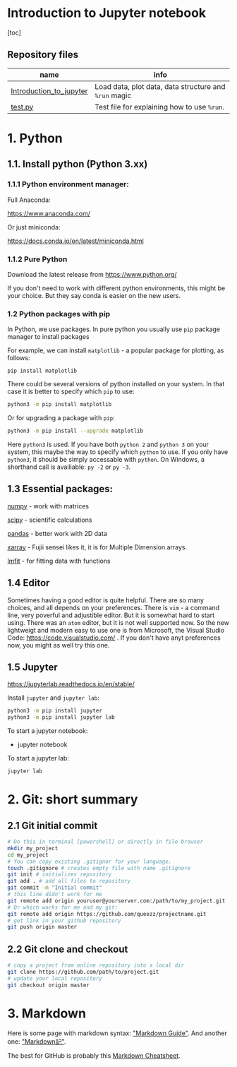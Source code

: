 # Introduction to Jupyter notebook

[toc]

## Repository files

| name                                                       | info                                                  |
| ---------------------------------------------------------- | ----------------------------------------------------- |
| [Introduction_to_jupyter](./Introduction_to_jupyter.ipynb) | Load data, plot data, data structure and `%run` magic |
| [test.py](./test.py)                                       | Test file for explaining how to use `%run`.           |

# 1. Python

## 1.1. Install python (Python 3.xx)

### 1.1.1 Python environment manager:

Full Anaconda:

https://www.anaconda.com/

Or just miniconda:

https://docs.conda.io/en/latest/miniconda.html

### 1.1.2 Pure Python

Download the latest release from https://www.python.org/

If you don't need to work with different python environments, this might be your choice. But they say conda is easier on the new users.

### 1.2 Python packages with pip

In Python, we use packages. In pure python you usually use `pip` package manager to install packages

For example, we can install `matplotlib` - a popular package for plotting, as follows:

```
pip install matplotlib
```

There could be several versions of python installed on your system. In that case it is better to specify which `pip` to use:

```bash
python3 -m pip install matplotlib
```

Or for upgrading a package with `pip`:

``` bash
python3 -m pip install --upgrade matplotlib
```

Here `python3` is used. If you have both `python 2` and `python 3` on your system, this maybe the way to specify which `python` to use. If you only have `python3`, it should be simply accessable with `python`. On Windows, a shorthand call is availiable: `py -2` or `py -3`.

## 1.3 Essential packages:

[numpy](https://numpy.org/) - work with matrices

[scipy](https://www.scipy.org/) - scientific calculations

[pandas](https://pandas.pydata.org/) - better work with 2D data

[xarray](https://xarray.pydata.org/en/stable/) -  Fujii sensei likes it, it is for Multiple Dimension arrays.

[lmfit](https://lmfit.github.io/lmfit-py/) - for fitting data with functions

## 1.4 Editor

Sometimes having a good editor is quite helpful. There are so many choices, and all depends on your preferences. There is `vim` - a command line, very poverful and adjustible editor. But it is somewhat hard to start using. There was an `atom` editor, but it is not well supported now. So the new lightweigt and modern easy to use one is from Microsoft, the Visual Studio Code: https://code.visualstudio.com/ . If you don't have anyt preferences now, you might as well try this one.

## 1.5 Jupyter

https://jupyterlab.readthedocs.io/en/stable/

Install `jupyter` and `jupyter lab`:

```bash
python3 -m pip install jupyter
python3 -m pip install jupyter lab
```

To start a jupyter notebook:

- jupyter notebook

To start a jupyter lab:

```bash
jupyter lab
```



# 2. Git: short summary



## 2.1 Git initial commit



```bash
# Do this in terminal [powershell] or directly in file browser
mkdir my_project
cd my_project
# You can copy existing .gitignor for your language.
touch .gitignore # creates empty file with name .gitignore
git init # initializes repository
git add . # add all files to repository
git commit -m "Initial commit" 
# this line didn't work for me
git remote add origin youruser@yourserver.com:/path/to/my_project.git
# Or which works for me and my git:
git remote add origin https://github.com/queezz/projectname.git
# get link in your github repository
git push origin master
```

## 2.2 Git clone and checkout

```bash
# copy a project from online repository into a local dir
git clone https://github.com/path/to/project.git
# update your local repository
git checkout origin master
```

# 3. Markdown

Here is some page with markdown syntax: ["Markdown Guide"][1]. And another one: ["Markdown記"][2].

The best for GitHub is probably this [Markdown Cheatsheet][3].



[1]: https://www.markdownguide.org/basic-syntax/	"Markdown Guide"
[2]: https://www.markdown.jp/syntax/#markdown	"Markdown記"
[3]: https://github.com/adam-p/markdown-here/wiki/Markdown-Cheatsheet	"Markdown Cheatsheet"

# 